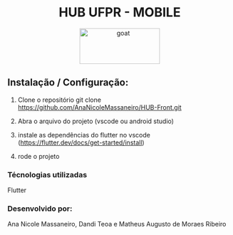 <div align="center">
<h1>HUB UFPR - MOBILE</h1>

<a href="https://www.emojione.com/emoji/1f410">
  <img
    height="80"
    width="180"
    alt="goat"
    src="https://servicos.nc.ufpr.br/PortalNC/painel/assets/img/logos/logo_ufpr.jpg"
  />
</a>
  <br />
 </div>
 
## Instalação / Configuração:

1) Clone o repositório 
git clone https://github.com/AnaNicoleMassaneiro/HUB-Front.git

2) Abra o arquivo do projeto (vscode ou android studio)

3) instale as dependências do flutter no vscode (https://flutter.dev/docs/get-started/install)

4) rode o projeto 

### Técnologias utilizadas
Flutter

### Desenvolvido por:
Ana Nicole Massaneiro, Dandi Teoa e Matheus Augusto de Moraes Ribeiro
